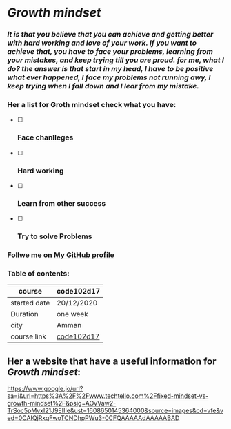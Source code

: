 # ***Growth mindset***
### *It is that you believe that you can achieve and getting better with hard working and love of your work. If you want to achieve that, you have to face your problems, learning from your mistakes, and keep trying till you are proud. for me, what I do? the answer is that start in my head, I have to be positive what ever happened, I face my problems not running awy, I keep trying when I fall down and I lear from my mistake.*
### **Her a list for Groth mindset check what you have:**
-  [ ] ### Face chanlleges
-  [ ] ### Hard working
-  [ ] ### Learn from other success
-  [ ] ### Try to solve Problems
### Follwe me on [My GitHub profile]( https://github.com/mzool)
### **Table of contents**:
| course       | code102d17                                                   |
|------        |--------------------------------------------------------------|
| started date |20/12/2020                                                    |
| Duration     |      one week                                                |
| city         |        Amman                                                 |
|course link   |[code102d17]( https://canvas.instructure.com/courses/2480979 )|

## Her a website that have a useful information for ***Growth mindset***: 
https://www.google.jo/url?sa=i&url=https%3A%2F%2Fwww.techtello.com%2Ffixed-mindset-vs-growth-mindset%2F&psig=AOvVaw2-TrSoc5pMvxl21J9EIIIe&ust=1608650145364000&source=images&cd=vfe&ved=0CAIQjRxqFwoTCNDhpPWu3-0CFQAAAAAdAAAAABAD
